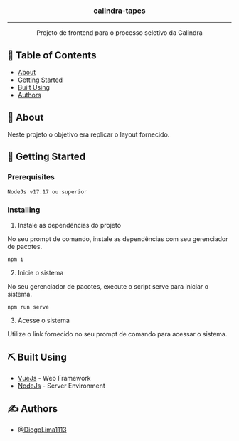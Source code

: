 <h3 align="center">calindra-tapes</h3>

---

<p align="center"> Projeto de frontend para o processo seletivo da Calindra
    <br> 
</p>

## 📝 Table of Contents

- [About](#about)
- [Getting Started](#getting_started)
- [Built Using](#built_using)
- [Authors](#authors)

## 🧐 About <a name = "about"></a>

Neste projeto o objetivo era replicar o layout fornecido.

## 🏁 Getting Started <a name = "getting_started"></a>
### Prerequisites

```
NodeJs v17.17 ou superior
```

### Installing


1. Instale as dependências do projeto

No seu prompt de comando, instale as dependências com seu gerenciador de pacotes.

```
npm i
```

2. Inicie o sistema

No seu gerenciador de pacotes, execute o script serve para iniciar o sistema.

```
npm run serve
```

3. Acesse o sistema

Utilize o link fornecido no seu prompt de comando para acessar o sistema.

## ⛏️ Built Using <a name = "built_using"></a>

- [VueJs](https://vuejs.org/) - Web Framework
- [NodeJs](https://nodejs.org/en/) - Server Environment

## ✍️ Authors <a name = "authors"></a>

- [@DiogoLima1113](https://github.com/DiogoLima1113)
